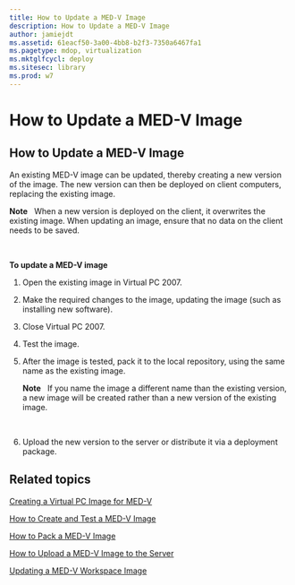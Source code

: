 ```yaml
---
title: How to Update a MED-V Image
description: How to Update a MED-V Image
author: jamiejdt
ms.assetid: 61eacf50-3a00-4bb8-b2f3-7350a6467fa1
ms.pagetype: mdop, virtualization
ms.mktglfcycl: deploy
ms.sitesec: library
ms.prod: w7
---
```



# How to Update a MED-V Image


## How to Update a MED-V Image


An existing MED-V image can be updated, thereby creating a new version of the image. The new version can then be deployed on client computers, replacing the existing image.

**Note**  
When a new version is deployed on the client, it overwrites the existing image. When updating an image, ensure that no data on the client needs to be saved.

 

**To update a MED-V image**

1.  Open the existing image in Virtual PC 2007.

2.  Make the required changes to the image, updating the image (such as installing new software).

3.  Close Virtual PC 2007.

4.  Test the image.

5.  After the image is tested, pack it to the local repository, using the same name as the existing image.

    **Note**  
    If you name the image a different name than the existing version, a new image will be created rather than a new version of the existing image.

     

6.  Upload the new version to the server or distribute it via a deployment package.

## Related topics


[Creating a Virtual PC Image for MED-V](creating-a-virtual-pc-image-for-med-v.md)

[How to Create and Test a MED-V Image](how-to-create-and-test-a-med-v-image.md)

[How to Pack a MED-V Image](how-to-pack-a-med-v-image.md)

[How to Upload a MED-V Image to the Server](how-to-upload-a-med-v-image-to-the-server.md)

[Updating a MED-V Workspace Image](updating-a-med-v-workspace-image.md)

 

 






